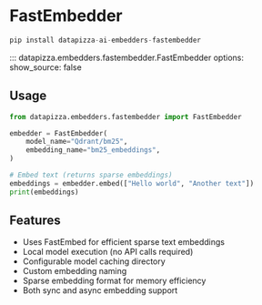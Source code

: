 # FastEmbedder


```python
pip install datapizza-ai-embedders-fastembedder
```

<!-- prettier-ignore -->
::: datapizza.embedders.fastembedder.FastEmbedder
    options:
        show_source: false


## Usage

```python
from datapizza.embedders.fastembedder import FastEmbedder

embedder = FastEmbedder(
    model_name="Qdrant/bm25",
    embedding_name="bm25_embeddings",
)

# Embed text (returns sparse embeddings)
embeddings = embedder.embed(["Hello world", "Another text"])
print(embeddings)
```

## Features

- Uses FastEmbed for efficient sparse text embeddings
- Local model execution (no API calls required)
- Configurable model caching directory
- Custom embedding naming
- Sparse embedding format for memory efficiency
- Both sync and async embedding support

